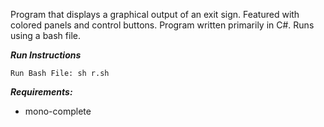 Program that displays a graphical output of an exit sign. Featured with colored panels and control buttons. Program written primarily in C#. Runs using a bash file.

***Run Instructions***
```
Run Bash File: sh r.sh
```

***Requirements:***
- mono-complete
